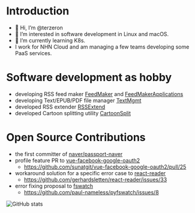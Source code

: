 # Introduction
- 👋 Hi, I’m @terzeron
- 👀 I’m interested in software development in Linux and macOS.
- 🌱 I’m currently learning K8s.
- I work for NHN Cloud and am managing a few teams developing some PaaS services.

# Software development as hobby 
- developing RSS feed maker [FeedMaker](https://github.com/terzeron/FeedMaker) and [FeedMakerApplications](https://github.com/terzeron/FeedMakerApplications)
- developing Text/EPUB/PDF file manager [TextMgmt](https://github.com/terzeron/TextMgmt)
- developed RSS extender [RSSExtend](https://github.com/terzeron/RssExtend)
- developed Cartoon splitting utility [CartoonSplit](https://github.com/terzeron/CartoonSplit)

# Open Source Contributions
- the first committer of [naver/passport-naver](https://github.com/naver/passport-naver)
- profile feature PR to [vue-facebook-google-oauth2](https://github.com/sunatgit/vue-facebook-google-oauth2)
  - https://github.com/sunatgit/vue-facebook-google-oauth2/pull/25
- workaround solution for a specific error case to [react-reader](https://github.com/gerhardsletten/react-reader)
  - https://github.com/gerhardsletten/react-reader/issues/33
- error fixing proposal to [fswatch](https://github.com/paul-nameless/fswatch)
  - https://github.com/paul-nameless/pyfswatch/issues/8

![GitHub stats](https://github-readme-stats.vercel.app/api?username=terzeron&show_icons=true)
